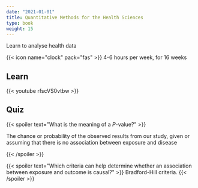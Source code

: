 ```yaml
---
date: "2021-01-01"
title: Quantitative Methods for the Health Sciences
type: book
weight: 15
---
```


Learn to analyse health data

<!--more-->

{{< icon name="clock" pack="fas" >}} 4-6 hours per week, for 16 weeks

## Learn

{{< youtube rfscVS0vtbw >}}

## Quiz

{{< spoiler text="What is the meaning of a *P*-value?" >}}

The chance or probability of the observed results from our study, given or assuming
that there is no association between exposure and disease

{{< /spoiler >}}

{{< spoiler text="Which criteria can help determine whether an association between exposure and outcome is causal?" >}}
Bradford-Hill criteria.
{{< /spoiler >}}
